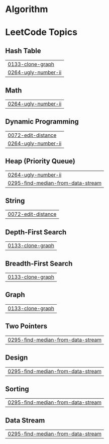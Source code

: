 # Algorithm
<!---LeetCode Topics Start-->
# LeetCode Topics
## Hash Table
|  |
| ------- |
| [0133-clone-graph](https://github.com/hye-on/Algorithm/tree/master/0133-clone-graph) |
| [0264-ugly-number-ii](https://github.com/hye-on/Algorithm/tree/master/0264-ugly-number-ii) |
## Math
|  |
| ------- |
| [0264-ugly-number-ii](https://github.com/hye-on/Algorithm/tree/master/0264-ugly-number-ii) |
## Dynamic Programming
|  |
| ------- |
| [0072-edit-distance](https://github.com/hye-on/Algorithm/tree/master/0072-edit-distance) |
| [0264-ugly-number-ii](https://github.com/hye-on/Algorithm/tree/master/0264-ugly-number-ii) |
## Heap (Priority Queue)
|  |
| ------- |
| [0264-ugly-number-ii](https://github.com/hye-on/Algorithm/tree/master/0264-ugly-number-ii) |
| [0295-find-median-from-data-stream](https://github.com/hye-on/Algorithm/tree/master/0295-find-median-from-data-stream) |
## String
|  |
| ------- |
| [0072-edit-distance](https://github.com/hye-on/Algorithm/tree/master/0072-edit-distance) |
## Depth-First Search
|  |
| ------- |
| [0133-clone-graph](https://github.com/hye-on/Algorithm/tree/master/0133-clone-graph) |
## Breadth-First Search
|  |
| ------- |
| [0133-clone-graph](https://github.com/hye-on/Algorithm/tree/master/0133-clone-graph) |
## Graph
|  |
| ------- |
| [0133-clone-graph](https://github.com/hye-on/Algorithm/tree/master/0133-clone-graph) |
## Two Pointers
|  |
| ------- |
| [0295-find-median-from-data-stream](https://github.com/hye-on/Algorithm/tree/master/0295-find-median-from-data-stream) |
## Design
|  |
| ------- |
| [0295-find-median-from-data-stream](https://github.com/hye-on/Algorithm/tree/master/0295-find-median-from-data-stream) |
## Sorting
|  |
| ------- |
| [0295-find-median-from-data-stream](https://github.com/hye-on/Algorithm/tree/master/0295-find-median-from-data-stream) |
## Data Stream
|  |
| ------- |
| [0295-find-median-from-data-stream](https://github.com/hye-on/Algorithm/tree/master/0295-find-median-from-data-stream) |
<!---LeetCode Topics End-->